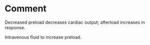 # Comment

Decreased preload decreases cardiac output; afterload increases in response.

Intravenous fluid to increase preload.

